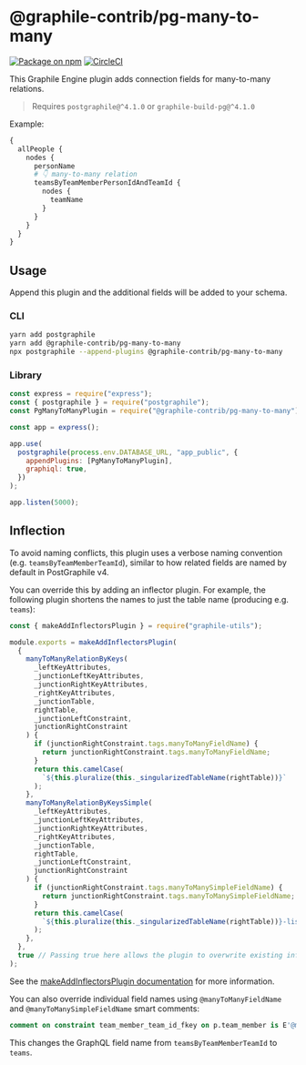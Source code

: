 # @graphile-contrib/pg-many-to-many

[![Package on npm](https://img.shields.io/npm/v/@graphile-contrib/pg-many-to-many.svg)](https://www.npmjs.com/package/@graphile-contrib/pg-many-to-many) [![CircleCI](https://circleci.com/gh/graphile-contrib/pg-many-to-many.svg?style=svg)](https://circleci.com/gh/graphile-contrib/pg-many-to-many)

This Graphile Engine plugin adds connection fields for many-to-many relations.

> Requires `postgraphile@^4.1.0` or `graphile-build-pg@^4.1.0`

Example:

```graphql
{
  allPeople {
    nodes {
      personName
      # 👇 many-to-many relation
      teamsByTeamMemberPersonIdAndTeamId {
        nodes {
          teamName
        }
      }
    }
  }
}
```

## Usage

Append this plugin and the additional fields will be added to your schema.

### CLI

```bash
yarn add postgraphile
yarn add @graphile-contrib/pg-many-to-many
npx postgraphile --append-plugins @graphile-contrib/pg-many-to-many
```

### Library

```js
const express = require("express");
const { postgraphile } = require("postgraphile");
const PgManyToManyPlugin = require("@graphile-contrib/pg-many-to-many");

const app = express();

app.use(
  postgraphile(process.env.DATABASE_URL, "app_public", {
    appendPlugins: [PgManyToManyPlugin],
    graphiql: true,
  })
);

app.listen(5000);
```

## Inflection

To avoid naming conflicts, this plugin uses a verbose naming convention (e.g. `teamsByTeamMemberTeamId`), similar to how related fields are named by default in PostGraphile v4.

You can override this by adding an inflector plugin. For example, the following plugin shortens the names to just the table name (producing e.g. `teams`):

```js
const { makeAddInflectorsPlugin } = require("graphile-utils");

module.exports = makeAddInflectorsPlugin(
  {
    manyToManyRelationByKeys(
      _leftKeyAttributes,
      _junctionLeftKeyAttributes,
      _junctionRightKeyAttributes,
      _rightKeyAttributes,
      _junctionTable,
      rightTable,
      _junctionLeftConstraint,
      junctionRightConstraint
    ) {
      if (junctionRightConstraint.tags.manyToManyFieldName) {
        return junctionRightConstraint.tags.manyToManyFieldName;
      }
      return this.camelCase(
        `${this.pluralize(this._singularizedTableName(rightTable))}`
      );
    },
    manyToManyRelationByKeysSimple(
      _leftKeyAttributes,
      _junctionLeftKeyAttributes,
      _junctionRightKeyAttributes,
      _rightKeyAttributes,
      _junctionTable,
      rightTable,
      _junctionLeftConstraint,
      junctionRightConstraint
    ) {
      if (junctionRightConstraint.tags.manyToManySimpleFieldName) {
        return junctionRightConstraint.tags.manyToManySimpleFieldName;
      }
      return this.camelCase(
        `${this.pluralize(this._singularizedTableName(rightTable))}-list`
      );
    },
  },
  true // Passing true here allows the plugin to overwrite existing inflectors.
);
```

See the [makeAddInflectorsPlugin documentation](https://www.graphile.org/postgraphile/make-add-inflectors-plugin/) for more information.

You can also override individual field names using `@manyToManyFieldName` and `@manyToManySimpleFieldName` smart comments:

```sql
comment on constraint team_member_team_id_fkey on p.team_member is E'@manyToManyFieldName teams';
```

This changes the GraphQL field name from `teamsByTeamMemberTeamId` to `teams`.